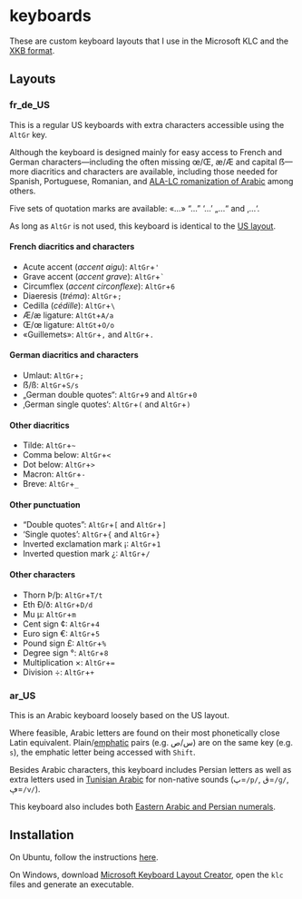 # keyboards
These are custom keyboard layouts that I use in the Microsoft KLC and the [XKB format](https://en.wikipedia.org/wiki/X_keyboard_extension).

## Layouts

### fr_de_US
This is a regular US keyboards with extra characters accessible using the `AltGr` key.

Although the keyboard is designed mainly for easy access to French and German characters&mdash;including the often missing œ/Œ, æ/Æ and capital ẞ&mdash;more diacritics and characters are available, including those needed for Spanish, Portuguese, Romanian, and [ALA-LC romanization of Arabic](https://en.wikipedia.org/wiki/Romanization_of_Arabic#Comparison_table) among others.

Five sets of quotation marks are available: «…» “…” ‘…’ „…“ and ‚…‘.

As long as `AltGr` is not used, this keyboard is identical to the [US layout](https://en.wikipedia.org/wiki/QWERTY#United_States).

#### French diacritics and characters

* Acute accent (_accent aigu_): `AltGr`+`'`
* Grave accent (_accent grave_): `AltGr`+`` ` ``
* Circumflex (_accent circonflexe_): `AltGr`+`6`
* Diaeresis (_tréma_): `AltGr`+`;`
* Cedilla (_cédille_): `AltGr`+`\`
* Æ/æ ligature: `AltGt`+`A/a`
* Œ/œ ligature: `AltGt`+`O/o`
* «Guillemets»: `AltGr`+`,` and `AltGr`+`.`

#### German diacritics and characters

* Umlaut: `AltGr`+`;`
* ẞ/ß: `AltGr`+`S/s`
* „German double quotes“: `AltGr`+`9` and `AltGr`+`0`
* ‚German single quotes‘: `AltGr`+`(` and `AltGr`+`)`

#### Other diacritics

* Tilde: `AltGr`+`~`
* Comma below: `AltGr`+`<`
* Dot below: `AltGr`+`>`
* Macron: `AltGr`+`-`
* Breve: `AltGr`+`_`

#### Other punctuation

* “Double quotes”: `AltGr`+`[` and `AltGr`+`]`
* ‘Single quotes’: `AltGr`+`{` and `AltGr`+`}`
* Inverted exclamation mark ¡: `AltGr`+`1`
* Inverted question mark ¿: `AltGr`+`/`

#### Other characters

* Thorn Þ/þ: `AltGr`+`T/t`
* Eth Ð/ð: `AltGr`+`D/d`
* Mu µ: `AltGr`+`m`
* Cent sign ¢: `AltGr`+`4`
* Euro sign €: `AltGr`+`5`
* Pound sign £: `AltGr`+`%`
* Degree sign °: `AltGr`+`8`
* Multiplication ×: `AltGr`+`=`
* Division ÷: `AltGr`+`+`

### ar_US
This is an Arabic keyboard loosely based on the US layout.

Where feasible, Arabic letters are found on their most phonetically close Latin equivalent. Plain/[emphatic](https://en.wikipedia.org/wiki/Emphatic_consonant) pairs (e.g. س/ص) are on the same key (e.g. `s`), the emphatic letter being accessed with `Shift`.

Besides Arabic characters, this keyboard includes Persian letters as well as extra letters used in [Tunisian Arabic](https://en.wikipedia.org/wiki/Tunisian_Arabic#Arabic_script) for non-native sounds (پ=`/p/`, ڨ=`/ɡ/`, ڥ=`/v/`).

This keyboard also includes both [Eastern Arabic and Persian numerals](https://en.wikipedia.org/wiki/Eastern_Arabic_numerals).

## Installation
On Ubuntu, follow the instructions [here](https://help.ubuntu.com/community/Custom%20keyboard%20layout%20definitions).

On Windows, download [Microsoft Keyboard Layout Creator](https://www.microsoft.com/en-us/download/details.aspx?id=22339), open the `klc` files and generate an executable.
